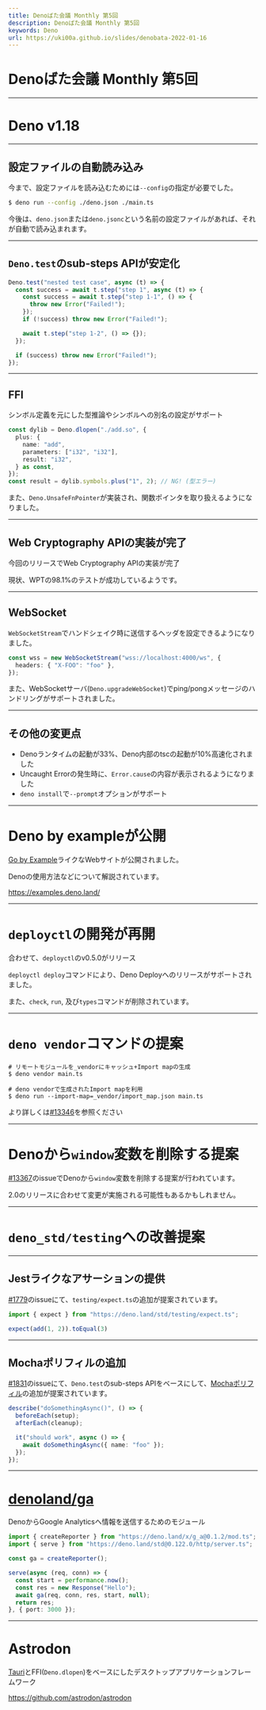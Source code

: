 ```yaml
---
title: Denoばた会議 Monthly 第5回
description: Denoばた会議 Monthly 第5回
keywords: Deno
url: https://uki00a.github.io/slides/denobata-2022-01-16
---
```


# Denoばた会議 Monthly 第5回

<!-- _class: lead -->

---

# Deno v1.18

<!-- _class: lead -->

---

## 設定ファイルの自動読み込み

今まで、設定ファイルを読み込むためには`--config`の指定が必要でした。

```sh
$ deno run --config ./deno.json ./main.ts
```

今後は、`deno.json`または`deno.jsonc`という名前の設定ファイルがあれば、それが自動で読み込まれます。

---

## `Deno.test`のsub-steps APIが安定化

```ts
Deno.test("nested test case", async (t) => {
  const success = await t.step("step 1", async (t) => {
    const success = await t.step("step 1-1", () => {
      throw new Error("Failed!");
    });
    if (!success) throw new Error("Failed!");

    await t.step("step 1-2", () => {});
  });

  if (success) throw new Error("Failed!");
});
```

---

## FFI

シンボル定義を元にした型推論やシンボルへの別名の設定がサポート

```ts
const dylib = Deno.dlopen("./add.so", {
  plus: {
    name: "add",
    parameters: ["i32", "i32"],
    result: "i32",
  } as const,
});
const result = dylib.symbols.plus("1", 2); // NG! (型エラー)
```

また、`Deno.UnsafeFnPointer`が実装され、関数ポインタを取り扱えるようになりました。

---

## Web Cryptography APIの実装が完了

今回のリリースでWeb Cryptography APIの実装が完了

現状、WPTの98.1%のテストが成功しているようです。

---

## WebSocket

`WebSocketStream`でハンドシェイク時に送信するヘッダを設定できるようになりました。

```ts
const wss = new WebSocketStream("wss://localhost:4000/ws", {
  headers: { "X-FOO": "foo" },
});
```

また、WebSocketサーバ(`Deno.upgradeWebSocket`)でping/pongメッセージのハンドリングがサポートされました。

---

## その他の変更点

- Denoランタイムの起動が33%、Deno内部のtscの起動が10%高速化されました 
- Uncaught Errorの発生時に、`Error.cause`の内容が表示されるようになりました
- `deno install`で`--prompt`オプションがサポート

---

# Deno by exampleが公開

[Go by Example](https://gobyexample.com/)ライクなWebサイトが公開されました。

Denoの使用方法などについて解説されています。

https://examples.deno.land/

---

# `deployctl`の開発が再開

合わせて、`deployctl`のv0.5.0がリリース

`deployctl deploy`コマンドにより、Deno Deployへのリリースがサポートされました。

また、`check`, `run`, 及び`types`コマンドが削除されています。

---

# `deno vendor`コマンドの提案

```shell
# リモートモジュールを_vendorにキャッシュ+Import mapの生成
$ deno vendor main.ts

# deno vendorで生成されたImport mapを利用
$ deno run --import-map=_vendor/import_map.json main.ts
```

より詳しくは[#13346](https://github.com/denoland/deno/issues/13346)を参照ください

---

# Denoから`window`変数を削除する提案

[#13367](https://github.com/denoland/deno/issues/13367)のissueでDenoから`window`変数を削除する提案が行われています。

2.0のリリースに合わせて変更が実施される可能性もあるかもしれません。

---

# `deno_std/testing`への改善提案

<!-- _class: lead -->

---

## Jestライクなアサーションの提供

[#1779](https://github.com/denoland/deno_std/issues/1779)のissueにて、`testing/expect.ts`の追加が提案されています。

```ts
import { expect } from "https://deno.land/std/testing/expect.ts";

expect(add(1, 2)).toEqual(3)
```

---

## Mochaポリフィルの追加

[#1831](https://github.com/denoland/deno_std/issues/1831)のissueにて、`Deno.test`のsub-steps APIをベースにして、[Mochaポリフィル](https://gist.github.com/lucacasonato/54c03bb267074aaa9b32415dbfb25522)の追加が提案されています。

```ts
describe("doSomethingAsync()", () => {
  beforeEach(setup);
  afterEach(cleanup);

  it("should work", async () => {
    await doSomethingAsync({ name: "foo" });
  });
});
```

---

# [denoland/ga](https://github.com/denoland/ga)

DenoからGoogle Analyticsへ情報を送信するためのモジュール

```ts
import { createReporter } from "https://deno.land/x/g_a@0.1.2/mod.ts";
import { serve } from "https://deno.land/std@0.122.0/http/server.ts";

const ga = createReporter();

serve(async (req, conn) => {
  const start = performance.now();
  const res = new Response("Hello");
  await ga(req, conn, res, start, null);
  return res;
}, { port: 3000 });
```

---

# Astrodon

[Tauri](https://github.com/tauri-apps/tauri)とFFI(`Deno.dlopen`)をベースにしたデスクトップアプリケーションフレームワーク

https://github.com/astrodon/astrodon
